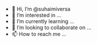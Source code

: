 - 👋 Hi, I’m @suhaimiversa
- 👀 I’m interested in ...
- 🌱 I’m currently learning ...
- 💞️ I’m looking to collaborate on ...
- 📫 How to reach me ...

<!---
suhaimiversa/suhaimiversa is a ✨ special ✨ repository because its `README.md` (this file) appears on your GitHub profile.
You can click the Preview link to take a look at your changes.
--->
